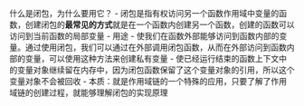什么是闭包，为什么要用它？
    - 闭包是指有权访问另一个函数作用域中变量的函数，创建闭包的**最常见的方式**就是在一个函数内创建另一个函数，创建的函数可以访问到当前函数的局部变量
    - 用途
        - 使我们在函数外部能够访问到函数内部的变量。通过使用闭包，我们可以通过在外部调用闭包函数，从而在外部访问到函数内部的变量，可以使用这种方法来创建私有变量
        - 使已经运行结束的函数上下文中的变量对象继续留在内存中，因为闭包函数保留了这个变量对象的引用，所以这个变量对象不会被回收
    - 本质：就是作用域链的一个特殊的应用，只要了解了作用域链的创建过程，就能够理解闭包的实现原理


